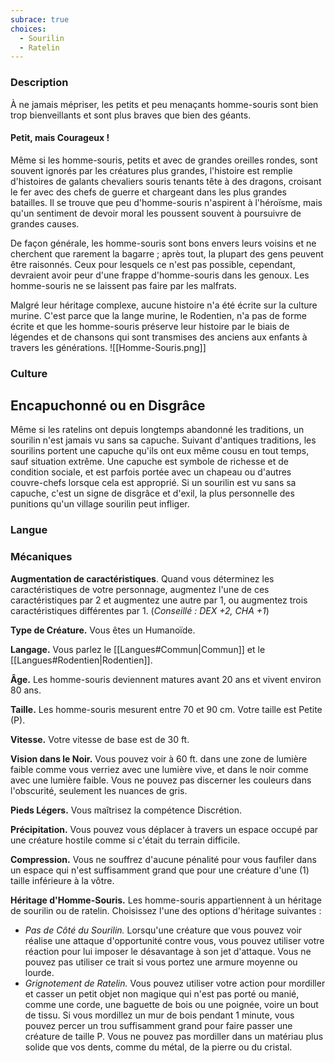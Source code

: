 ```yaml
---
subrace: true
choices:
  - Sourilin
  - Ratelin
---
```


### Description

À ne jamais mépriser, les petits et peu menaçants homme-souris sont bien trop bienveillants et sont plus braves que bien des géants.

#### Petit, mais Courageux !

Même si les homme-souris, petits et avec de grandes oreilles rondes, sont souvent ignorés par les créatures plus grandes, l'histoire est remplie d'histoires de galants chevaliers souris tenants tête à des dragons, croisant le fer avec des chefs de guerre et chargeant dans les plus grandes batailles. Il se trouve que peu d'homme-souris n'aspirent à l'héroïsme, mais qu'un sentiment de devoir moral les poussent souvent à poursuivre de grandes causes.

De façon générale, les homme-souris sont bons envers leurs voisins et ne cherchent que rarement la bagarre ; après tout, la plupart des gens peuvent être raisonnés. Ceux pour lesquels ce n'est pas possible, cependant, devraient avoir peur d'une frappe d'homme-souris dans les genoux. Les homme-souris ne se laissent pas faire par les malfrats.

Malgré leur héritage complexe, aucune histoire n'a été écrite sur la culture murine. C'est parce que la lange murine, le Rodentien, n'a pas de forme écrite et que les homme-souris préserve leur histoire par le biais de légendes et de chansons qui sont transmises des anciens aux enfants à travers les générations.
![[Homme-Souris.png]]


### Culture

## Encapuchonné ou en Disgrâce

Même si les ratelins ont depuis longtemps abandonné les traditions, un sourilin n'est jamais vu sans sa capuche. Suivant d'antiques traditions, les sourilins portent une capuche qu'ils ont eux même cousu en tout temps, sauf situation extrême. Une capuche est symbole de richesse et de condition sociale, et est parfois portée avec un chapeau ou d'autres couvre-chefs lorsque cela est approprié. Si un sourilin est vu sans sa capuche, c'est un signe de disgrâce et d'exil, la plus personnelle des punitions qu'un village sourilin peut infliger.

### Langue

### Mécaniques

**Augmentation de caractéristiques**. Quand vous déterminez les caractéristiques de votre personnage, augmentez l'une de ces caractéristiques par 2 et augmentez une autre par 1, ou augmentez trois caractéristiques différentes par 1. (*Conseillé : DEX +2, CHA +1*)

**Type de Créature.** Vous êtes un Humanoïde.

**Langage.** Vous parlez le [[Langues#Commun|Commun]] et le [[Langues#Rodentien|Rodentien]].

**Âge.** Les homme-souris deviennent matures avant 20 ans et vivent environ 80 ans.

**Taille.** Les homme-souris mesurent entre 70 et 90 cm. Votre taille est Petite (P).

**Vitesse.** Votre vitesse de base est de 30 ft.

**Vision dans le Noir.** Vous pouvez voir à 60 ft. dans une zone de lumière faible comme vous verriez avec une lumière vive, et dans le noir comme avec une lumière faible. Vous ne pouvez pas discerner les couleurs dans l'obscurité, seulement les nuances de gris.

**Pieds Légers.** Vous maîtrisez la compétence Discrétion.

**Précipitation.** Vous pouvez vous déplacer à travers un espace occupé par une créature hostile comme si c'était du terrain difficile.

**Compression.** Vous ne souffrez d'aucune pénalité pour vous faufiler dans un espace qui n'est suffisamment grand que pour une créature d'une (1) taille inférieure à la vôtre.

**Héritage d'Homme-Souris.** Les homme-souris appartiennent à un héritage de sourilin ou de ratelin. Choisissez l'une des options d'héritage suivantes :

 - *Pas de Côté du Sourilin.* Lorsqu'une créature que vous pouvez voir réalise une attaque d'opportunité contre vous, vous pouvez utiliser votre réaction pour lui imposer le désavantage à son jet d'attaque. Vous ne pouvez pas utiliser ce trait si vous portez une armure moyenne ou lourde.
 - *Grignotement de Ratelin.* Vous pouvez utiliser votre action pour mordiller et casser un petit objet non magique qui n'est pas porté ou manié, comme une corde, une baguette de bois ou une poignée, voire un bout de tissu. Si vous mordillez un mur de bois pendant 1 minute, vous pouvez percer un trou suffisamment grand pour faire passer une créature de taille P. Vous ne pouvez pas mordiller dans un matériau plus solide que vos dents, comme du métal, de la pierre ou du cristal.
